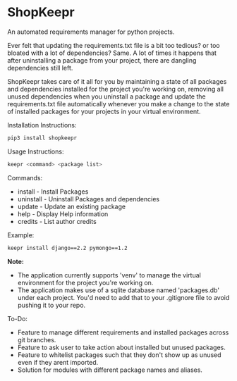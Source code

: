 # ShopKeepr
An automated requirements manager for python projects.

Ever felt that updating the requirements.txt file is a bit too tedious? or too bloated with a lot of dependencies? Same. A lot of times it happens that after uninstalling a package from your project, there are dangling dependencies still left.

ShopKeepr takes care of it all for you by maintaining a state of all packages and dependencies installed for the project you're working on, removing all unused dependencies when you uninstall a package and update the requirements.txt file automatically whenever you make a change to the state of installed packages for your projects in your virtual environment.

Installation Instructions:
```bash
pip3 install shopkeepr
```

Usage Instructions:

```bash
keepr <command> <package list>
```

Commands:

* install - Install Packages
* uninstall - Uninstall Packages and dependencies
* update - Update an existing package
* help - Display Help information
* credits - List author credits

Example:
```bash
keepr install django==2.2 pymongo==1.2
```

**Note:**
* The application currently supports 'venv' to manage the virtual environment for the project you're working on.
* The application makes use of a sqlite database named 'packages.db' under each project. You'd need to add that to your .gitignore file to avoid pushing it to your repo.


To-Do:
* Feature to manage different requirements and installed packages across git branches.
* Feature to ask user to take action about installed but unused packages.
* Feature to whitelist packages such that they don't show up as unused even if they arent imported.
* Solution for modules with different package names and aliases.
